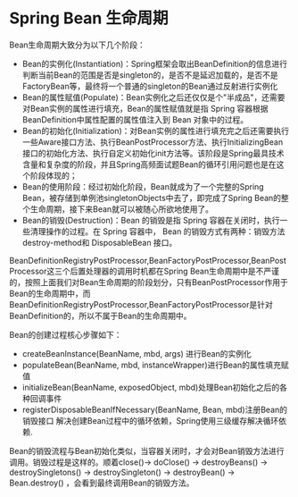 # Spring Bean 生命周期
Bean生命周期大致分为以下几个阶段：
- Bean的实例化(Instantiation)：Spring框架会取出BeanDefinition的信息进行判断当前Bean的范围是否是singleton的，是否不是延迟加载的，是否不是FactoryBean等，最终将一个普通的singleton的Bean通过反射进行实例化
- Bean的属性赋值(Populate)：Bean实例化之后还仅仅是个"半成品"，还需要对Bean实例的属性进行填充，Bean的属性赋值就是指 Spring 容器根据BeanDefinition中属性配置的属性值注入到 Bean 对象中的过程。
- Bean的初始化(Initialization)：对Bean实例的属性进行填充完之后还需要执行一些Aware接口方法、执行BeanPostProcessor方法、执行InitializingBean接口的初始化方法、执行自定义初始化init方法等。该阶段是Spring最具技术含量和复杂度的阶段，并且Spring高频面试题Bean的循环引用问题也是在这个阶段体现的；
- Bean的使用阶段：经过初始化阶段，Bean就成为了一个完整的Spring Bean，被存储到单例池singletonObjects中去了，即完成了Spring Bean的整个生命周期，接下来Bean就可以被随心所欲地使用了。
- Bean的销毁(Destruction)：Bean 的销毁是指 Spring 容器在关闭时，执行一些清理操作的过程。在 Spring 容器中， Bean 的销毁方式有两种：销毁方法destroy-method和 DisposableBean 接口。

BeanDefinitionRegistryPostProcessor,BeanFactoryPostProcessor,BeanPostProcessor这三个后置处理器的调用时机都在Spring Bean生命周期中是不严谨的，按照上面我们对Bean生命周期的阶段划分，只有BeanPostProcessor作用于Bean的生命周期中，而BeanDefinitionRegistryPostProcessor,BeanFactoryPostProcessor是针对BeanDefinition的，所以不属于Bean的生命周期中。


Bean的创建过程核心步骤如下：

- createBeanInstance(BeanName, mbd, args) 进行Bean的实例化
- populateBean(BeanName, mbd, instanceWrapper)进行Bean的属性填充赋值
- initializeBean(BeanName, exposedObject, mbd)处理Bean初始化之后的各种回调事件
- registerDisposableBeanIfNecessary(BeanName, Bean, mbd)注册Bean的销毁接口
解决创建Bean过程中的循环依赖，Spring使用三级缓存解决循环依赖.

Bean的销毁流程与Bean初始化类似，当容器关闭时，才会对Bean销毁方法进行调用。销毁过程是这样的。顺着close()-> doClose() -> destroyBeans() -> destroySingletons() -> destroySingleton() -> destroyBean() -> Bean.destroy() ，会看到最终调用Bean的销毁方法。